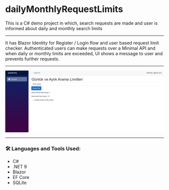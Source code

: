 # dailyMonthlyRequestLimits
This is a C# demo project in which, search requests are made and user is informed about daily and monthly search limits

---

It has Blazor Identity for Register / Login flow and user based request limit checker. Authenticated users can make requests over a Minimal API and when daily or monthly limits are exceeded, UI shows a message to user and prevents further requests.

---

<img width="600px" src="https://github.com/aytacserce/dailyMonthlyRequestLimits/blob/main/dailyMonthly-screenshot.png?raw=true" />

---

### :hammer_and_wrench: Languages and Tools Used:
- C#
- .NET 9
- Blazor
- EF Core
- SQLite
